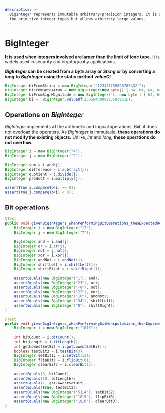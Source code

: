 ```yaml
---
description: >-
  BigInteger represents immutable arbitrary-precision integers. It is similar to
  the primitive integer types but allows arbitrary large values.
---
```


# BigInteger

**It is used when integers involved are larger than the limit of** _**long**_ **type.** It is widely used in security and cryptography applications.

_**BigInteger**_ **can be created from a** _**byte**_ **array or** _**String or**_ **by converting a** _**long**_ **to** _**BigInteger**_ **using the static method** _**valueOf.**_

```java
BigInteger biFromString = new BigInteger("1234567890987654321");
BigInteger biFromByteArray = new BigInteger(new byte[] { 64, 64, 64, 64, 64, 64 });
BigInteger biFromSignMagnitude = new BigInteger(-1, new byte[] { 64, 64, 64, 64, 64, 64 });
BigInteger bi =  BigInteger.valueOf(2305843009213693951L);
```

## Operations on _BigInteger_

 _BigInteger_ implements all the arithmetic and logical operations. But, it does not overload the operators.  As _BigInteger_ is immutable, **these operations do not modify the existing objects.** Unlike, _int_ and _long_, **these operations do not overflow.**

```java
BigInteger i = new BigInteger("4");
BigInteger j = new BigInteger("2");
 
BigInteger sum = i.add(j);
BigInteger difference = i.subtract(j);
BigInteger quotient = i.divide(j);
BigInteger product = i.multiply(j);

assertTrue(i.compareTo(i) == 0);
assertTrue(j.compareTo(i) < 0);
```

## Bit operations

```java
@Test
public void givenBigIntegers_whenPerformingBitOperations_thenExpectedResult() {
    BigInteger i = new BigInteger("17");
    BigInteger j = new BigInteger("7");
 
    BigInteger and = i.and(j);
    BigInteger or = i.or(j);
    BigInteger not = j.not();
    BigInteger xor = i.xor(j);
    BigInteger andNot = i.andNot(j);
    BigInteger shiftLeft = i.shiftLeft(1);
    BigInteger shiftRight = i.shiftRight(1);
 
    assertEquals(new BigInteger("1"), and);
    assertEquals(new BigInteger("23"), or);
    assertEquals(new BigInteger("-8"), not);
    assertEquals(new BigInteger("22"), xor);
    assertEquals(new BigInteger("16"), andNot);
    assertEquals(new BigInteger("34"), shiftLeft);
    assertEquals(new BigInteger("8"), shiftRight);
}

@Test
public void givenBigIntegers_whenPerformingBitManipulations_thenExpectedResult() {
    BigInteger i = new BigInteger("1018");
 
    int bitCount = i.bitCount();
    int bitLength = i.bitLength();
    int getLowestSetBit = i.getLowestSetBit();
    boolean testBit3 = i.testBit(3);
    BigInteger setBit12 = i.setBit(12);
    BigInteger flipBit0 = i.flipBit(0);
    BigInteger clearBit3 = i.clearBit(3);
 
    assertEquals(8, bitCount);
    assertEquals(10, bitLength);
    assertEquals(1, getLowestSetBit);
    assertEquals(true, testBit3);
    assertEquals(new BigInteger("5114"), setBit12);
    assertEquals(new BigInteger("1019"), flipBit0);
    assertEquals(new BigInteger("1010"), clearBit3);
}
```

